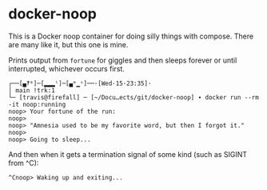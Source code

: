 # docker-noop
This is a Docker noop container for doing silly things with compose. There are many like it, but this one is mine.

Prints output from `fortune` for giggles and then sleeps forever or until interrupted, whichever occurs first.

```
┌──[▄‽ᵇ]─[▂▂▂ˡ]─[▄ᵐ▁ˢ]──·[Wed·15·23:35]·
│ main !trk:1 
└─ [travis@firefall] ─ [~/Docu…ects/git/docker-noop] ∙ docker run --rm -it noop:running
noop> Your fortune of the run:
noop> 
noop> "Amnesia used to be my favorite word, but then I forgot it."
noop> 
noop> Going to sleep...
```
And then when it gets a termination signal of some kind (such as SIGINT from ^C):
```
^Cnoop> Waking up and exiting...
```
